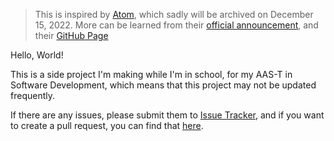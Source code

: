 [issues]:    https://github.com/nshardy/Molecule/blob/main/issues
[pulls]:     https://github.com/nshardy/Molecule/blob/main/pulls

> This is inspired by [Atom](https://atom.io), which sadly will be archived on December 15, 2022. More can be learned from their [official announcement](https://github.blog/2022-06-08-sunsetting-atom/), and their [GitHub Page](https://github.com/atom/atom)

Hello, World!

This is a side project I'm making while I'm in school, for my AAS-T in Software Development, which means that this project may not be updated frequently. 

If there are any issues, please submit them to [Issue Tracker](issues), and if you want to create a pull request, you can find that [here](pulls).
